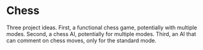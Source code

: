 # Chess
Three project ideas. First, a functional chess game, potentially with multiple modes. Second, a chess AI, potentially for multiple modes. Third, an AI that can comment on chess moves, only for the standard mode.
